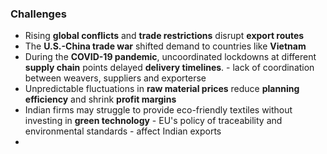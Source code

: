 ### Challenges

- Rising **global conflicts** and **trade restrictions** disrupt **export routes**
- The **U.S.-China trade war** shifted demand to countries like **Vietnam**
- During the **COVID-19 pandemic**, uncoordinated lockdowns at different **supply chain** points delayed **delivery timelines**. - lack of coordination between weavers, suppliers and exporterse
- Unpredictable fluctuations in **raw material prices** reduce **planning efficiency** and shrink **profit margins**
- Indian firms may struggle to provide eco-friendly textiles without investing in **green technology** - EU's policy of traceability and environmental standards - affect Indian exports
- 